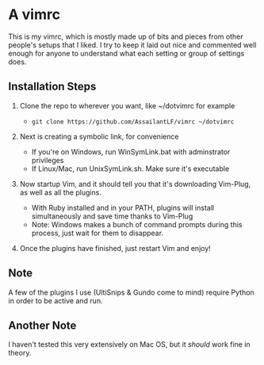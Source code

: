 # A vimrc
This is my vimrc, which is mostly made up of bits and pieces from other people's setups that I liked. I try to keep it laid out nice and commented well enough for anyone to understand what each setting or group of settings does.

## Installation Steps
1. Clone the repo to wherever you want, like ~/dotvimrc for example
	* `git clone https://github.com/AssailantLF/vimrc ~/dotvimrc`

2. Next is creating a symbolic link, for convenience
	* If you're on Windows, run WinSymLink.bat with adminstrator privileges
	* If Linux/Mac, run UnixSymLink.sh. Make sure it's executable

3. Now startup Vim, and it should tell you that it's downloading Vim-Plug, as well as all the plugins.
	* With Ruby installed and in your PATH, plugins will install simultaneously and save time thanks to Vim-Plug
	* Note: Windows makes a bunch of command prompts during this process, just wait for them to disappear.

4. Once the plugins have finished, just restart Vim and enjoy!

## Note
A few of the plugins I use (UltiSnips & Gundo come to mind) require Python in order to be active and run.

## Another Note
I haven't tested this very extensively on Mac OS, but it _should_ work fine in theory.
